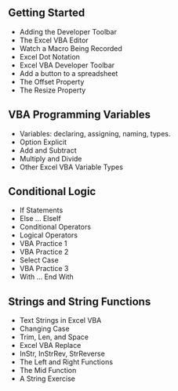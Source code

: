 ## Getting Started

* Adding the Developer Toolbar
* The Excel VBA Editor
* Watch a Macro Being Recorded
* Excel Dot Notation
* Excel VBA Developer Toolbar
* Add a button to a spreadsheet
* The Offset Property
* The Resize Property

## VBA Programming Variables

* Variables: declaring, assigning, naming, types.
* Option Explicit
* Add and Subtract
* Multiply and Divide
* Other Excel VBA Variable Types

## Conditional Logic

* If Statements
* Else ... ElseIf
* Conditional Operators
* Logical Operators
* VBA Practice 1
* VBA Practice 2
* Select Case
* VBA Practice 3
* With ... End With


## Strings and String Functions

* Text Strings in Excel VBA
* Changing Case
* Trim, Len, and Space
* Excel VBA Replace
* InStr, InStrRev, StrReverse
* The Left and Right Functions
* The Mid Function
* A String Exercise

